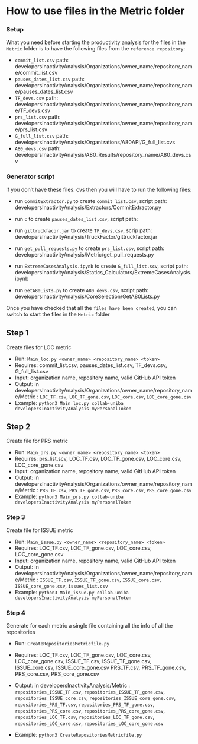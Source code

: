 # How to use files in the Metric folder

### Setup
What you need before starting the productivity analysis for the files in the `Metric` folder is to have the following files from the `reference repository`:
- `commit_list.csv` path: developersInactivityAnalysis/Organizations/owner_name/repository_name/commit_list.csv
- `pauses_dates_list.csv` 
        path: developersInactivityAnalysis/Organizations/owner_name/repository_name/pauses_dates_list.csv
- `TF_devs.csv` path: developersInactivityAnalysis/Organizations/owner_name/repository_name/TF_devs.csv
- `prs_list.csv` path: developersInactivityAnalysis/Organizations/owner_name/repository_name/prs_list.csv
- `G_full_list.csv` path: developersInactivityAnalysis/Organizations/A80API/G_full_list.cvs
- `A80_devs.csv` path: developersInactivityAnalysis/A80_Results/repository_name/A80_devs.csv

### Generator script
if you don’t have these files. cvs then you will have to run the following files:
- run `CommitExtractor.py` to create `commit_list.csv`, 
        script path: developersInactivityAnalysis/Extractors/CommitExtractor.py

- run `c` to create `pauses_dates_list.csv`, script path:

- run `gittruckfacor.jar` to create `TF_devs.csv`, 
        scrip path: developersInactivityAnalysis/TruckFactor/gittruckfactor.jar

- run `get_pull_requests.py` to create `prs_list.csv`, 
        script path: developersInactivityAnalysis/Metric/get_pull_requests.py
- run `ExtremeCasesAnalysis.ipynb` to create `G_full_list.scv`, 
        script path: developersInactivityAnalysis/Statics_Calculators/ExtremeCasesAnalysis.ipynb

- run `GetA80Lists.py` to create `A80_devs.csv`, script path: developersInactivityAnalysis/CoreSelection/GetA80Lists.py

Once you have checked that all the `files have been created`, you can switch to start the files in the `Metric` folder

## Step 1

Create files for LOC metric

- Run: `Main_loc.py <owner_name> <repository_name> <token>`
- Requires: commit_list.csv, pauses_dates_list.csv, TF_devs.csv, G_full_list.csv
- Input: organization name, repository name, valid GitHub API token
- Output: in developersInactivityAnalysis/Organizations/owner_name/repository_name/Metric :
        `LOC_TF.csv`, `LOC_TF_gone.csv`, `LOC_core.csv`, `LOC_core_gone.csv`
- Example: `python3 Main_loc.py collab-uniba developersInactivityAnalysis myPersonalToken`

## Step 2

Create file for PRS metric

- Run: `Main_prs.py <owner_name> <repository_name> <token>`
- Requires: prs_list.scv, LOC_TF.csv, LOC_TF_gone.csv, LOC_core.csv, LOC_core_gone.csv
- Input: organization name, repository name, valid GitHub API token
- Output: in developersInactivityAnalysis/Organizations/owner_name/repository_name/Metric :
        `PRS_TF.csv`, `PRS_TF_gone.csv`, `PRS_core.csv`, `PRS_core_gone.csv`
- Example: `python3 Main_prs.py collab-uniba developersInactivityAnalysis myPersonalToken`

### Step 3

Create file for ISSUE metric

- Run: `Main_issue.py <owner_name> <repository_name> <token>`
- Requires: LOC_TF.csv, LOC_TF_gone.csv, LOC_core.csv, LOC_core_gone.csv
- Input: organization name, repository name, valid GitHub API token
- Output: in developersInactivityAnalysis/Organizations/owner_name/repository_name/Metric :
        `ISSUE_TF.csv`, `ISSUE_TF_gone.csv`, `ISSUE_core.csv`, `ISSUE_core_gone.csv`, `issues_list.csv`
- Example: `python3 Main_issue.py collab-uniba developersInactivityAnalysis myPersonalToken`

### Step 4

Generate for each metric a single file containing all the info of all the repositories

- Run: `CreateRepositoriesMetricfile.py`
- Requires: LOC_TF.csv, LOC_TF_gone.csv, LOC_core.csv, LOC_core_gone.csv,
            ISSUE_TF.csv, ISSUE_TF_gone.csv, ISSUE_core.csv, ISSUE_core_gone.csv
            PRS_TF.csv, PRS_TF_gone.csv, PRS_core.csv, PRS_core_gone.csv

- Output: in developersInactivityAnalysis/Metric :
        `repositories_ISSUE_TF.csv`, `repositories_ISSUE_TF_gone.csv`, `repositories_ISSUE_core.csv`, `repositories_ISSUE_core_gone.csv`, `repositories_PRS_TF.csv`, `repositories_PRS_TF_gone.csv`, `repositories_PRS_core.csv`, `repositories_PRS_core_gone.csv`, `repositories_LOC_TF.csv`, `repositories_LOC_TF_gone.csv`, `repositories_LOC_core.csv`, `repositories_LOC_core_gone.csv`

- Example: `python3 CreateRepositoriesMetricfile.py`